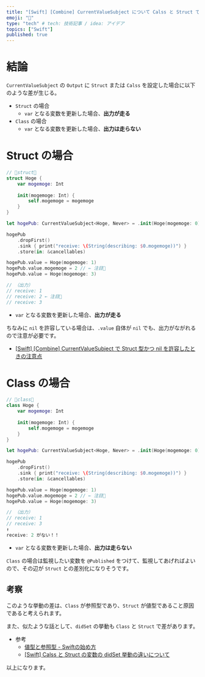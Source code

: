 ```yaml
---
title: "[Swift] [Combine] CurrentValueSubject について Calss と Struct では挙動が異なる件"
emoji: "🌾"
type: "tech" # tech: 技術記事 / idea: アイデア
topics: ["Swift"]
published: true
---
```


# 結論

`CurrentValueSubject` の `Output` に `Struct` または `Calss` を設定した場合に以下のような差が生じる。

- `Struct` の場合
  - `var` となる変数を更新した場合、**出力が走る**
- `Class` の場合
  - `var` となる変数を更新した場合、**出力は走らない**

# Struct の場合

```swift
// 🌟struct🌟
struct Hoge {
    var mogemoge: Int
    
    init(mogemoge: Int) {
        self.mogemoge = mogemoge
    }
}

let hogePub: CurrentValueSubject<Hoge, Never> = .init(Hoge(mogemoge: 0))

hogePub
    .dropFirst()
    .sink { print("receive: \(String(describing: $0.mogemoge))") }
    .store(in: &cancellables)

hogePub.value = Hoge(mogemoge: 1)
hogePub.value.mogemoge = 2 // ← 注目🌟
hogePub.value = Hoge(mogemoge: 3)

// （出力）
// receive: 1
// receive: 2 ← 注目🌟
// receive: 3
```

- `var` となる変数を更新した場合、**出力が走る**

ちなみに `nil` を許容している場合は、`.value` 自体が `nil` でも、出力がながれるので注意が必要です。

- [[Swift] [Combine] CurrentValueSubject で Struct 型かつ nil を許容したときの注意点](https://zenn.dev/ikuraikura/articles/2022-02-26-cvs)

# Class の場合

```swift
// 🌟class🌟
class Hoge {
    var mogemoge: Int
    
    init(mogemoge: Int) {
        self.mogemoge = mogemoge
    }
}

let hogePub: CurrentValueSubject<Hoge, Never> = .init(Hoge(mogemoge: 0))

hogePub
    .dropFirst()
    .sink { print("receive: \(String(describing: $0.mogemoge))") }
    .store(in: &cancellables)

hogePub.value = Hoge(mogemoge: 1)
hogePub.value.mogemoge = 2 // ← 注目🌟
hogePub.value = Hoge(mogemoge: 3)

// （出力）
// receive: 1
// receive: 3
↑
receive: 2 がない！！
```

- `var` となる変数を更新した場合、**出力は走らない**

`Class` の場合は監視したい変数を `@Published` をつけて、監視してあげればよいので、その辺が `Struct` との差別化になりそうです。

## 考察

このような挙動の差は、`Class` が参照型であり、`Struct` が値型であること原因であると考えられます。

また、似たような話として、`didSet` の挙動も `Class` と `Struct` で差があります。

- 参考
  - [値型と参照型 - Swiftの始め方](https://swift.codelly.dev/guide/%E6%A7%8B%E9%80%A0%E4%BD%93%E3%81%A8%E3%82%AF%E3%83%A9%E3%82%B9/%E5%80%A4%E5%9E%8B%E3%81%A8%E5%8F%82%E7%85%A7%E5%9E%8B.html)
  - [[Swift] Calss と Struct の変数の didSet 挙動の違いについて](https://zenn.dev/ikuraikura/articles/2022-02-27-did-set)

以上になります。